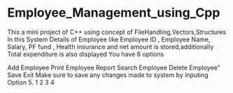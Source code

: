 # Employee_Management_using_Cpp
This a mini project of C++ using concept of FileHandling,Vectors,Structures In this System Details of Employee like Employee ID , Employee Name, Salary, PF fund , Health insurance and net amount is stored,additionally Total expenditure is also displayed You have 6 options

Add Employee
Print Employee Report
Search Employee
Delete Employee"
Save
Exit Make sure to save any changes made to system by inputing Option 5. 1 2 3 4

